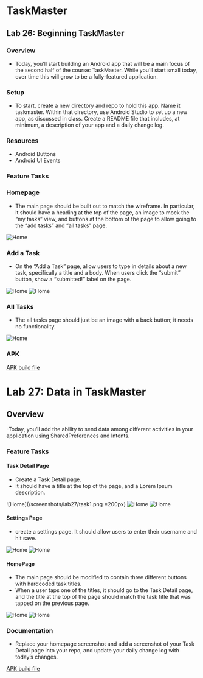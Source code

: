 # TaskMaster

## Lab 26: Beginning TaskMaster

### Overview

- Today, you’ll start building an Android app that will be a main focus of the second half of the course: TaskMaster. While you’ll start small today, over time this will grow to be a fully-featured application.

### Setup

- To start, create a new directory and repo to hold this app. Name it taskmaster. Within that directory, use Android Studio to set up a new app, as discussed in class. Create a README file that includes, at minimum, a description of your app and a daily change log.

### Resources

- Android Buttons
- Android UI Events

### Feature Tasks

### Homepage

- The main page should be built out to match the wireframe. In particular, it should have a heading at the top of the page, an image to mock the “my tasks” view, and buttons at the bottom of the page to allow going to the “add tasks” and “all tasks” page.

![Home](/screenshots/lab26/main.PNG)

### Add a Task

- On the “Add a Task” page, allow users to type in details about a new task, specifically a title and a body. When users click the “submit” button, show a “submitted!” label on the page.

![Home](/screenshots/lab26/addTask.PNG)
![Home](/screenshots/lab26/submitted.PNG)

### All Tasks

- The all tasks page should just be an image with a back button; it needs no functionality.

![Home](/screenshots/lab26/allTasks.PNG)

### APK

[APK build file](apk_builds/apk_lab26/app-debug.apk)


# Lab 27: Data in TaskMaster

## Overview 

-Today, you’ll add the ability to send data among different activities in your application using SharedPreferences and Intents.

### Feature Tasks

#### Task Detail Page

- Create a Task Detail page.
- It should have a title at the top of the page, and a Lorem Ipsum description.

![Home](/screenshots/lab27/task1.png =200px)
![Home](/screenshots/lab27/task2.png)
![Home](/screenshots/lab27/task3.png)

#### Settings Page

- create a settings page. It should allow users to enter their username and hit save.

![Home](/screenshots/lab27/settings1.png)
![Home](/screenshots/lab27/settings2.png)

#### HomePage

- The main page should be modified to contain three different buttons with hardcoded task titles.
- When a user taps one of the titles, it should go to the Task Detail page, and the title at the top of the page should match the task title that was tapped on the previous page.

![Home](/screenshots/lab27/main1.png)
![Home](/screenshots/lab27/main2.png)

### Documentation

- Replace your homepage screenshot and add a screenshot of your Task Detail page into your repo, and update your daily change log with today’s changes.

[APK build file](apk_builds/apk_lab27/app-debug.apk)
